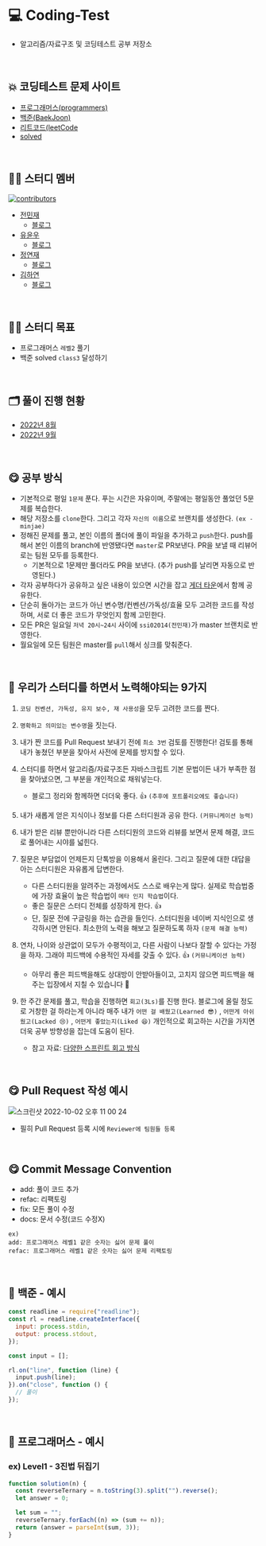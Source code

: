 # 💻 Coding-Test

- 알고리즘/자료구조 및 코딩테스트 공부 저장소

<Br />

## 💥 코딩테스트 문제 사이트

- [프로그래머스(programmers)](https://programmers.co.kr/)
- [백준(BaekJoon)](https://www.acmicpc.net/)
- [리트코드(leetCode](https://leetcode.com/)
- [solved](https://solved.ac/)

<br />

## 🧑‍💻 스터디 멤버

[![contributors](https://contrib.rocks/image?repo=Team-Grace/coding-test)](https://github.com/Team-Grace/coding-test/graphs/contributors)

- [전민재](https://github.com/ssi02014)
  - [블로그](https://blog.naver.com/ssi02014)
- [유윤우](https://github.com/yunwoo-yu)
  - [블로그](https://frontend-development.tistory.com/)
- [정연재](https://github.com/YeonnJ)
  - [블로그](https://yeonns.tistory.com/)
- [김하연](https://github.com/hayeonn2)
  - [블로그](https://hayeonn.tistory.com/)

<br />

## 🧑‍💻 스터디 목표

- 프로그래머스 `레벨2` 풀기
- 백준 solved `class3` 달성하기

<br />

## 🗂 풀이 진행 현황

- [2022년 8월](https://water-orangutan-97f.notion.site/2022-8-ae938e86fe3a403face1187716fdf909)
- [2022년 9월](https://www.notion.so/2022-9-edacb753d9684ec280d8b4af8085be8f)

<br />

## 😋 공부 방식

- 기본적으로 평일 `1문제` 푼다. 푸는 시간은 자유이며, 주말에는 평일동안 풀었던 5문제를 복습한다.
- 해당 저장소를 `clone`한다. 그리고 각자 `자신의 이름`으로 브랜치를 생성한다. `(ex - minjae)`
- 정해진 문제를 풀고, 본인 이름의 폴더에 풀이 파일을 추가하고 `push`한다. push를 해서 본인 이름의 branch에 반영됐다면 `master`로 PR보낸다. PR을 보낼 때 리뷰어로는 팀원 모두를 등록한다.
  - 기본적으로 1문제만 풀더라도 PR을 보낸다. (추가 push를 날리면 자동으로 반영된다.)
- 각자 공부하다가 공유하고 싶은 내용이 있으면 시간을 잡고 [게더 타운](https://app.gather.town/app/zfsk353C5Q0yCcNR/hiiiiiii)에서 함께 공유한다.
- 단순히 돌아가는 코드가 아닌 변수명/컨벤션/가독성/효율 모두 고려한 코드를 작성하며, 서로 더 좋은 코드가 무엇인지 함께 고민한다.
- 모든 PR은 일요일 `저녁 20시~24시` 사이에 `ssi02014(전민재)`가 master 브랜치로 반영한다.
- 월요일에 모든 팀원은 master를 `pull`해서 싱크를 맞춰준다.

<br />

## 💪 우리가 스터디를 하면서 노력해야되는 9가지

1. `코딩 컨벤션, 가독성, 유지 보수, 재 사용성`을 모두 고려한 코드를 짠다.
2. `명확하고 의미있는 변수명`을 짓는다.
3. 내가 짠 코드를 Pull Request 보내기 전에 `최소 3번` 검토를 진행한다! 검토를 통해 내가 놓쳤던 부분을 찾아서 사전에 문제를 방지할 수 있다.
4. 스터디를 하면서 알고리즘/자료구조든 자바스크립트 기본 문법이든 내가 부족한 점을 찾아냈으면, 그 부분을 개인적으로 채워넣는다.

   - 블로그 정리와 함께하면 더더욱 좋다. 👍 `(추후에 포트폴리오에도 좋습니다)`

5. 내가 새롭게 얻은 지식이나 정보를 다른 스터디원과 공유 한다. `(커뮤니케이션 능력)`
6. 내가 받은 리뷰 뿐만아니라 다른 스터디원의 코드와 리뷰를 보면서 문제 해결, 코드로 풀어내는 시야를 넓힌다.
7. 질문은 부담없이 언제든지 단톡방을 이용해서 올린다. 그리고 질문에 대한 대답을 아는 스터디원은 자유롭게 답변한다.

   - 다른 스터디원을 알려주는 과정에서도 스스로 배우는게 많다. 실제로 학습법중에 가장 효율이 높은 학습법이 `메타 인지 학습법`이다.
   - 좋은 질문은 스터디 전체를 성장하게 한다. 👍
   - 단, 질문 전에 구글링을 하는 습관을 들인다. 스터디원을 네이버 지식인으로 생각하시면 안된다. 최소한의 노력을 해보고 질문하도록 하자 `(문제 해결 능력)`

8. 연차, 나이와 상관없이 모두가 수평적이고, 다른 사람이 나보다 잘할 수 있다는 가정을 하자. 그래야 피드백에 수용적인 자세를 갖출 수 있다. 👍 `(커뮤니케이션 능력)`

   - 아무리 좋은 피드백을해도 상대방이 안받아들이고, 고치지 않으면 피드백을 해주는 입장에서 지칠 수 있습니다 🥲

9. 한 주간 문제를 풀고, 학습을 진행하면 `회고(3Ls)`를 진행 한다. 블로그에 올릴 정도로 거창한 걸 하라는게 아니라 매주 내가 `어떤 걸 배웠고(Learned 😎)` , `어떤게 아쉬웠고(Lacked 😢)` , `어떤게 좋았는지(Liked 😆)` 개인적으로 회고하는 시간을 가지면 더욱 공부 방향성을 잡는데 도움이 된다.
   - 참고 자료: [다양한 스프린트 회고 방식](https://engineering-skcc.github.io/culture/agileretrospective/)

<br />

## 😋 Pull Request 작성 예시

![스크린샷 2022-10-02 오후 11 00 24](https://user-images.githubusercontent.com/64779472/193457970-f7bd6cba-f112-40a8-adde-d87d6629c375.png)

- 필히 Pull Request 등록 시에 `Reviewer에 팀원들 등록`

<br />

## 😋 Commit Message Convention

- add: 풀이 코드 추가
- refac: 리팩토링
- fix: 모든 풀이 수정
- docs: 문서 수정(코드 수정X)

```
ex)
add: 프로그래머스 레벨1 같은 숫자는 싫어 문제 풀이
refac: 프로그래머스 레벨1 같은 숫자는 싫어 문제 리팩토링
```

<br />

## 🏃 백준 - 예시

```javascript
const readline = require("readline");
const rl = readline.createInterface({
  input: process.stdin,
  output: process.stdout,
});

const input = [];

rl.on("line", function (line) {
  input.push(line);
}).on("close", function () {
  // 풀이
});
```

<br />

## 🏃 프로그래머스 - 예시

### ex) Level1 - 3진법 뒤집기

```javascript
function solution(n) {
  const reverseTernary = n.toString(3).split("").reverse();
  let answer = 0;

  let sum = "";
  reverseTernary.forEach((n) => (sum += n));
  return (answer = parseInt(sum, 3));
}
```

<br />
